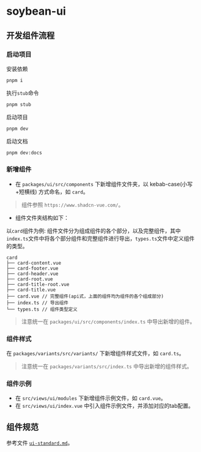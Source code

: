 # soybean-ui

## 开发组件流程

### 启动项目

安装依赖
```bash
pnpm i
```

执行`stub`命令
```bash
pnpm stub
```
启动项目
```bash
pnpm dev
```
启动文档
```bash
pnpm dev:docs
```

### 新增组件

- 在 `packages/ui/src/components` 下新增组件文件夹，以 kebab-case(小写+短横线) 方式命名，如 `card`。
> 组件参照 `https://www.shadcn-vue.com/`。

- 组件文件夹结构如下：

以`card`组件为例:
组件文件分为组成组件的各个部分，以及完整组件，其中`index.ts`文件中将各个部分组件和完整组件进行导出，`types.ts`文件中定义组件的类型。

```
card
├── card-content.vue
├── card-footer.vue
├── card-header.vue
├── card-root.vue
├── card-title-root.vue
├── card-title.vue
├── card.vue // 完整组件(api式，上面的组件均为组件的各个组成部分)
├── index.ts // 导出组件
└── types.ts // 组件类型定义
```

> 注意统一在 `packages/ui/src/components/index.ts` 中导出新增的组件。

### 组件样式

在 `packages/variants/src/variants/` 下新增组件样式文件，如 `card.ts`。

> 注意统一在 `packages/variants/src/index.ts` 中导出新增的组件样式。

### 组件示例

- 在 `src/views/ui/modules` 下新增组件示例文件，如 `card.vue`。
- 在 `src/views/ui/index.vue` 中引入组件示例文件，并添加对应的tab配置。


## 组件规范

参考文件 [`ui-standard.md`](./ui-standard.md)。
